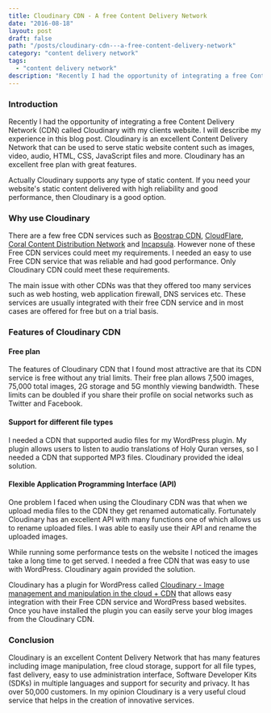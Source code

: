 ```yaml
---
title: Cloudinary CDN - A free Content Delivery Network
date: "2016-08-18"
layout: post
draft: false
path: "/posts/cloudinary-cdn---a-free-content-delivery-network"
category: "content delivery network"
tags:
  - "content delivery network"
description: "Recently I had the opportunity of integrating a free Content Delivery Network (CDN) called Cloudinary with my clients website. I will describe my experience in this blog post. Cloudinary is an excellent Content Delivery Network that can be used to serve static website content such as images, video, audio, HTML, CSS, JavaScript files and more. Cloudinary has an excellent free plan with great features."
---
```


### Introduction
Recently I had the opportunity of integrating a free Content Delivery Network (CDN) called Cloudinary with my clients website. I will describe my experience in this blog post. Cloudinary is an excellent Content Delivery Network that can be used to serve static website content such as images, video, audio, HTML, CSS, JavaScript files and more. Cloudinary has an excellent free plan with great features.

Actually Cloudinary supports any type of static content. If you need your website's static content delivered with high reliability and good performance, then Cloudinary is a good option.

### Why use Cloudinary
There are a few free CDN services such as [Boostrap CDN](http://www.bootstrapcdn.com/), [CloudFlare](https://www.cloudflare.com/), [Coral Content Distribution Network](http://www.coralcdn.org/) and [Incapsula](https://www.incapsula.com/). However none of these Free CDN services could meet my requirements. I needed an easy to use Free CDN service that was reliable and had good performance. Only Cloudinary CDN could meet these requirements.

The main issue with other CDNs was that they offered too many services such as web hosting, web application firewall, DNS services etc. These services are usually integrated with their free CDN service and in most cases are offered for free but on a trial basis.

### Features of Cloudinary CDN

#### Free plan
The features of Cloudinary CDN that I found most attractive are that its CDN service is free without any trial limits. Their free plan allows 7,500 images, 75,000 total images, 2G storage and 5G monthly viewing bandwidth. These limits can be doubled if you share their profile on social networks such as Twitter and Facebook.

#### Support for different file types
I needed a CDN that supported audio files for my WordPress plugin. My plugin allows users to listen to audio translations of Holy Quran verses, so I needed a CDN that supported MP3 files. Cloudinary provided the ideal solution.

#### Flexible Application Programming Interface (API)
One problem I faced when using the Cloudinary CDN was that when we upload media files to the CDN they get renamed automatically. Fortunately Cloudinary has an excellent API with many functions one of which allows us to rename uploaded files. I was able to easily use their API and rename the uploaded images.

While running some performance tests on the website I noticed the images take a long time to get served. I needed a free CDN that was easy to use with WordPress. Cloudinary again provided the solution.

Cloudinary has a plugin for WordPress called [Cloudinary - Image management and manipulation in the cloud + CDN](https://wordpress.org/plugins/cloudinary-image-management-and-manipulation-in-the-cloud-cdn/) that allows easy integration with their Free CDN service and WordPress based websites. Once you have installed the plugin you can easily serve your blog images from the Cloudinary CDN.

### Conclusion
Cloudinary is an excellent Content Delivery Network that has many features including image manipulation, free cloud storage, support for all file types, fast delivery, easy to use administration interface, Software Developer Kits (SDKs) in multiple languages and support for security and privacy. It has over 50,000 customers. In my opinion Cloudinary is a very useful cloud service that helps in the creation of innovative services.
